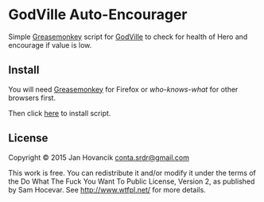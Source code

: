 # GodVille Auto-Encourager
Simple [Greasemonkey](https://addons.mozilla.org/en-US/firefox/addon/greasemonkey) script for [GodVille](https://godvillegame.com/) to check for health of Hero and encourage if value is low.

## Install

You will need [Greasemonkey](https://addons.mozilla.org/en-US/firefox/addon/greasemonkey) for Firefox or *who-knows-what* for other browsers first.

Then click [here](https://github.com/hovancik/godville-auto-encourager/raw/master/godville-auto-encourager.user.js) to install script. 

## License

Copyright © 2015 Jan Hovancik <conta.srdr@gmail.com>

This work is free. You can redistribute it and/or modify it under the
terms of the Do What The Fuck You Want To Public License, Version 2,
as published by Sam Hocevar. See http://www.wtfpl.net/ for more details.
